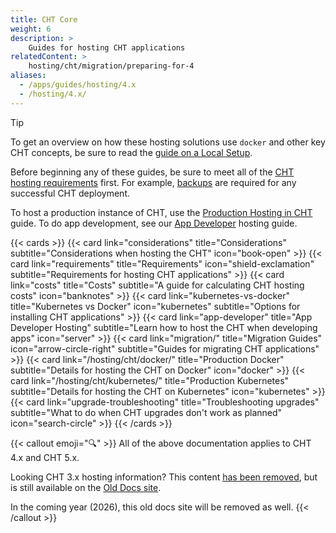 ```yaml
---
title: CHT Core
weight: 6
description: >
    Guides for hosting CHT applications
relatedContent: >
    hosting/cht/migration/preparing-for-4
aliases:
  - /apps/guides/hosting/4.x
  - /hosting/4.x/
---
```


> [!TIP] 
> To get an overview on how these hosting solutions use `docker` and other key CHT concepts, be sure to read the [guide on a Local Setup](/building/local-setup).

Before beginning any of these guides, be sure to meet all of the [CHT hosting requirements](//hosting/cht/requirements) first. For example, [backups](/hosting/cht/docker/backups) are required for any successful CHT deployment.

To host a production instance of CHT, use the [Production Hosting in CHT](//hosting/cht/docker) guide. To do app development, see our [App Developer](//hosting/cht/app-developer) hosting guide.

{{< cards >}}
  {{< card link="considerations" title="Considerations" subtitle="Considerations when hosting the CHT" icon="book-open" >}}
  {{< card link="requirements" title="Requirements" icon="shield-exclamation" subtitle="Requirements for hosting CHT applications" >}}
  {{< card link="costs" title="Costs" subtitle="A guide for calculating CHT hosting costs" icon="banknotes" >}}
  {{< card link="kubernetes-vs-docker" title="Kubernetes vs Docker" icon="kubernetes" subtitle="Options for installing CHT applications" >}}
  {{< card link="app-developer" title="App Developer Hosting" subtitle="Learn how to host the CHT when developing apps" icon="server" >}}
  {{< card link="migration/" title="Migration Guides" icon="arrow-circle-right" subtitle="Guides for migrating CHT applications" >}}
  {{< card link="/hosting/cht/docker/" title="Production Docker" subtitle="Details for hosting the CHT on Docker" icon="docker" >}}
  {{< card link="/hosting/cht/kubernetes/" title="Production Kubernetes" subtitle="Details for hosting the CHT on Kubernetes" icon="kubernetes" >}}
  {{< card link="upgrade-troubleshooting" title="Troubleshooting upgrades" subtitle="What to do when CHT upgrades don't work as planned" icon="search-circle" >}}
{{< /cards >}}

{{< callout emoji="🔍" >}}
All of the above documentation applies to CHT 4.x and CHT 5.x.

Looking CHT 3.x hosting information?  This content [has been removed](https://forum.communityhealthtoolkit.org/t/proposal-remove-cht-3-x-hosting-documentation/5133), but is still available on the [Old Docs site](https://old-docs.dev.medicmobile.org/hosting/3.x/).  

In the coming year (2026), this old docs site will be removed as well. 
{{< /callout >}}
